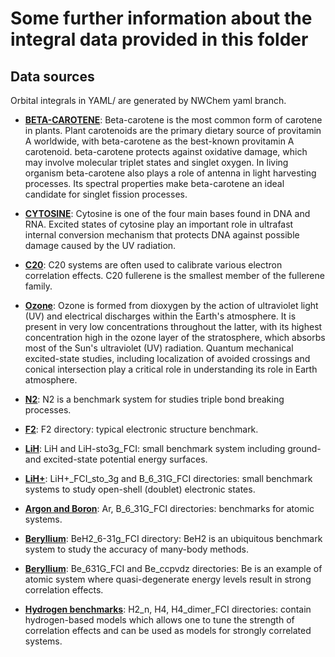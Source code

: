 # Some further information about the integral data provided in this folder

## Data sources

Orbital integrals in YAML/ are generated by NWChem yaml branch.

- **[BETA-CAROTENE](./BETA_CAROTENE/)**:
Beta-carotene is the most common form of carotene in plants.
Plant carotenoids are the primary dietary source of provitamin A worldwide,
with beta-carotene as the best-known provitamin A carotenoid.
beta-carotene protects against oxidative damage, which may involve molecular
triplet states and singlet oxygen.
In living organism beta-carotene also plays a role of antenna in light harvesting processes.
Its spectral properties make beta-carotene an ideal candidate for singlet fission processes.

- **[CYTOSINE](./CYTOSINE/)**:
Cytosine is one of the four main bases found in DNA and RNA.
Excited states of cytosine play an important role in ultrafast internal conversion mechanism
that protects DNA against possible damage caused by the UV radiation.

- **[C20](./C20/)**:
C20 systems are often used to calibrate various electron correlation effects.
C20 fullerene is the smallest member of the fullerene family.

- **[Ozone](./O3_ccpvtz/)**:
Ozone is formed from dioxygen by the action of ultraviolet light (UV) and electrical
discharges within the Earth's atmosphere. It is present in very low concentrations throughout the
latter, with its highest concentration high in the ozone layer of the stratosphere, which absorbs
most of the Sun's ultraviolet (UV) radiation.  Quantum mechanical excited-state studies, including
localization of avoided crossings and conical intersection play a critical role in understanding
its role in Earth atmosphere.

- **[N2](./N2/)**:
N2 is a benchmark system  for studies triple bond breaking processes.

- **[F2](./F2/)**:
F2 directory: typical electronic structure benchmark.

- **[LiH](./LiH_sto3g_FCI/)**:
LiH and LiH-sto3g\_FCI: small benchmark system including ground- and excited-state potential energy surfaces.

- **[LiH+](./LiH+_FCI_sto_3g/)**:
LiH+\_FCI\_sto\_3g and B\_6\_31G\_FCI directories: small benchmark systems to study open-shell (doublet) electronic states.

- **[Argon and Boron](./B_6_31G_FCI/)**:
Ar, B\_6\_31G\_FCI directories: benchmarks for atomic systems.

- **[Beryllium](./BeH2_6-31g_FCI/)**:
BeH2\_6-31g\_FCI directory: BeH2 is an ubiquitous benchmark system to study the accuracy of many-body methods.

- **[Beryllium](./Be_631G_FCI/)**:
Be\_631G\_FCI and Be\_ccpvdz directories: Be is an example of atomic system where quasi-degenerate energy levels result in
strong correlation effects.

- **[Hydrogen benchmarks](./H4_dimer_FCI/)**:
H2\_n, H4, H4\_dimer\_FCI directories: contain hydrogen-based models which allows one to tune the strength of correlation effects and
can  be used as models for strongly correlated systems.
